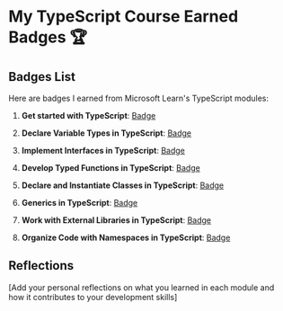 # My TypeScript Course Earned Badges 🏆

## Badges List

Here are badges I earned from Microsoft Learn's TypeScript modules:

1. **Get started with TypeScript**: [Badge](https://learn.microsoft.com/api/achievements/share/en-us/33933122/UF58NWU3?sharingId=2304251396B8ED9D)

2. **Declare Variable Types in TypeScript**: [Badge](https://learn.microsoft.com/api/achievements/share/en-us/33933122/8R6PTDBW?sharingId=2304251396B8ED9D)
3. **Implement Interfaces in TypeScript**: [Badge](https://learn.microsoft.com/api/achievements/share/en-us/33933122/EJ73V2RP?sharingId=2304251396B8ED9D)
4. **Develop Typed Functions in TypeScript**: [Badge](https://learn.microsoft.com/api/achievements/share/en-us/33933122/J6EANVVT?sharingId=2304251396B8ED9D)
5. **Declare and Instantiate Classes in TypeScript**: [Badge](https://learn.microsoft.com/api/achievements/share/en-us/33933122/3XGN9K5H?sharingId=2304251396B8ED9D)
6. **Generics in TypeScript**: [Badge](https://learn.microsoft.com/api/achievements/share/en-us/33933122/UFLRYB43?sharingId=2304251396B8ED9D)
7. **Work with External Libraries in TypeScript**: [Badge](https://learn.microsoft.com/api/achievements/share/en-us/33933122/K5MUG5ZB?sharingId=2304251396B8ED9D)
8. **Organize Code with Namespaces in TypeScript**: [Badge]()

## Reflections

[Add your personal reflections on what you learned in each module and how it contributes to your development skills]